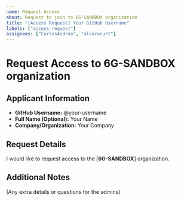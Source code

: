 ```yaml
---
name: Request Access
about: Request to join to 6G-SANDBOX organization
title: "[Access Request] Your GitHub Username"
labels: ["access-request"]
assignees: ["CarlosAndreo", "alvarocurt"]
---
```


# Request Access to 6G-SANDBOX organization

## Applicant Information

- **GitHub Username:** @your-username
- **Full Name (Optional):** Your Name
- **Company/Organization:** Your Company

## Request Details

I would like to request access to the [**6G-SANDBOX**] organization.

## Additional Notes

(Any extra details or questions for the admins)
